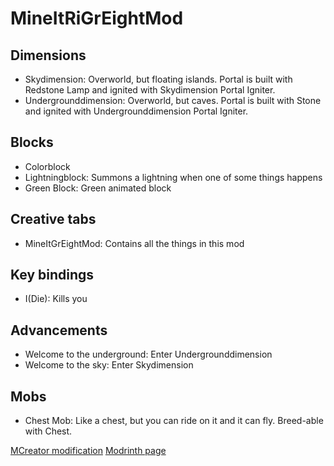 # MineItRiGrEightMod
## Dimensions
* Skydimension: Overworld, but floating islands. Portal is built with Redstone Lamp and ignited with Skydimension Portal Igniter.
* Undergrounddimension: Overworld, but caves. Portal is built with Stone and ignited with Undergrounddimension Portal Igniter.
## Blocks
* Colorblock
* Lightningblock: Summons a lightning when one of some things happens
* Green Block: Green animated block
## Creative tabs
* MineItGrEightMod: Contains all the things in this mod
## Key bindings
* I(Die): Kills you
## Advancements
* Welcome to the underground: Enter Undergrounddimension
* Welcome to the sky: Enter Skydimension
## Mobs
* Chest Mob: Like a chest, but you can ride on it and it can fly. Breed-able with Chest.


[MCreator modification](https://mcreator.net/modification/68888/mineitgreightmod)
[Modrinth page](https://modrinth.com/mod/mirgem)
